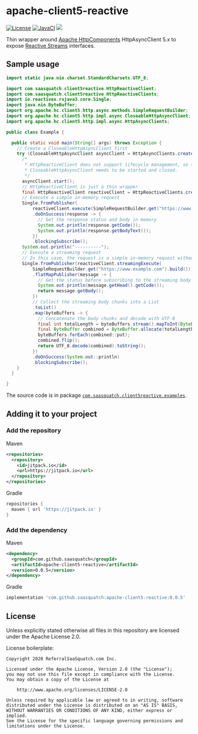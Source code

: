 # apache-client5-reactive

[![License](https://img.shields.io/badge/License-Apache%202.0-blue.svg)](https://opensource.org/licenses/Apache-2.0)
[![JavaCI](https://github.com/saasquatch/apache-client5-reactive/actions/workflows/JavaCI.yml/badge.svg?branch=master)](https://github.com/saasquatch/saasquatch-java-sdk/actions/workflows/JavaCI.yml)
[![](https://jitpack.io/v/saasquatch/apache-client5-reactive.svg)](https://jitpack.io/#saasquatch/apache-client5-reactive)

Thin wrapper around [Apache HttpComponents](https://hc.apache.org/) HttpAsyncClient 5.x to expose [Reactive Streams](https://www.reactive-streams.org) interfaces.

## Sample usage

```java
import static java.nio.charset.StandardCharsets.UTF_8;

import com.saasquatch.client5reactive.HttpReactiveClient;
import com.saasquatch.client5reactive.HttpReactiveClients;
import io.reactivex.rxjava3.core.Single;
import java.nio.ByteBuffer;
import org.apache.hc.client5.http.async.methods.SimpleRequestBuilder;
import org.apache.hc.client5.http.impl.async.CloseableHttpAsyncClient;
import org.apache.hc.client5.http.impl.async.HttpAsyncClients;

public class Example {

  public static void main(String[] args) throws Exception {
    // Create a CloseableHttpAsyncClient first
    try (CloseableHttpAsyncClient asyncClient = HttpAsyncClients.createDefault()) {
      /*
       * HttpReactiveClient does not support lifecycle management, so the underlying
       * CloseableHttpAsyncClient needs to be started and closed.
       */
      asyncClient.start();
      // HttpReactiveClient is just a thin wrapper
      final HttpReactiveClient reactiveClient = HttpReactiveClients.create(asyncClient);
      // Execute a simple in-memory request
      Single.fromPublisher(
          reactiveClient.execute(SimpleRequestBuilder.get("https://www.example.com").build()))
          .doOnSuccess(response -> {
            // Get the response status and body in memory
            System.out.println(response.getCode());
            System.out.println(response.getBodyText());
          })
          .blockingSubscribe();
      System.out.println("----------");
      // Execute a streaming request
      // In this case, the request is a simple in-memory request without a request body
      Single.fromPublisher(reactiveClient.streamingExecute(
          SimpleRequestBuilder.get("https://www.example.com").build()))
          .flatMapPublisher(message -> {
            // Get the status before subscribing to the streaming body
            System.out.println(message.getHead().getCode());
            return message.getBody();
          })
          // Collect the streaming body chunks into a List
          .toList()
          .map(byteBuffers -> {
            // Concatenate the body chunks and decode with UTF-8
            final int totalLength = byteBuffers.stream().mapToInt(ByteBuffer::remaining).sum();
            final ByteBuffer combined = ByteBuffer.allocate(totalLength);
            byteBuffers.forEach(combined::put);
            combined.flip();
            return UTF_8.decode(combined).toString();
          })
          .doOnSuccess(System.out::println)
          .blockingSubscribe();
    }
  }

}
```

The source code is in package [`com.saasquatch.client5reactive.examples`](https://github.com/saasquatch/apache-client5-reactive/tree/master/src/test/java/com/saasquatch/client5reactive/examples).

## Adding it to your project

### Add the repository

Maven

```xml
<repositories>
  <repository>
    <id>jitpack.io</id>
    <url>https://jitpack.io</url>
  </repository>
</repositories>
```

Gradle

```gradle
repositories {
  maven { url 'https://jitpack.io' }
}
```

### Add the dependency

Maven

```xml
<dependency>
  <groupId>com.github.saasquatch</groupId>
  <artifactId>apache-client5-reactive</artifactId>
  <version>0.0.5</version>
</dependency>
```

Gradle

```gradle
implementation 'com.github.saasquatch:apache-client5-reactive:0.0.5'
```

## License

Unless explicitly stated otherwise all files in this repository are licensed under the Apache License 2.0.

License boilerplate:

```
Copyright 2020 ReferralSaaSquatch.com Inc.

Licensed under the Apache License, Version 2.0 (the "License");
you may not use this file except in compliance with the License.
You may obtain a copy of the License at

    http://www.apache.org/licenses/LICENSE-2.0

Unless required by applicable law or agreed to in writing, software
distributed under the License is distributed on an "AS IS" BASIS,
WITHOUT WARRANTIES OR CONDITIONS OF ANY KIND, either express or implied.
See the License for the specific language governing permissions and
limitations under the License.
```

